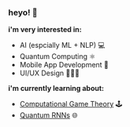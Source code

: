 ### heyo! 👋

**i'm very interested in:**
- AI (espcially ML + NLP) 💻
- Quantum Computing ⚛
- Mobile App Development 📱
- UI/UX Design 👨🏽‍💻

**i'm currently learning about:**
- [Computational Game Theory](http://gamescrafters.berkeley.edu/) 🕹️
- [Quantum RNNs](https://qcb.berkeley.edu/) 🌐

<!--
**SiddharthG22/SiddharthG22** is a ✨ _special_ ✨ repository because its `README.md` (this file) appears on your GitHub profile.

Here are some ideas to get you started:

- 🔭 I’m currently working on ...
- 🌱 I’m currently learning ...
- 👯 I’m looking to collaborate on ...
- 🤔 I’m looking for help with ...
- 💬 Ask me about ...
- 📫 How to reach me: ...
- 😄 Pronouns: ...
- ⚡ Fun fact: ...
-->
